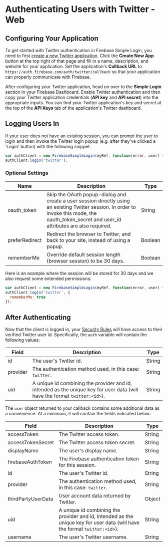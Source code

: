 # Authenticating Users with Twitter - Web


## Configuring Your Application

To get started with Twitter authentication in Firebase Simple Login, you need to first [create a new Twitter application](https://apps.twitter.com/). Click the __Create New App__ button at the top right of that page and fill in a name, description, and website for your application. Set the application's __Callback URL__ to `https://auth.firebase.com/auth/twitter/callback` so that your application can properly communicate with Firebase.

After configuring your Twitter application, head on over to the __Simple Login__ section in your Firebase Dashboard. Enable Twitter authentication and then copy your Twitter application credentials (__API key__ and __API secret__) into the appropriate inputs. You can find your Twitter application's key and secret at the top of the __API Keys__ tab of the application's Twitter dashboard.


## Logging Users In

If your user does not have an existing session, you can prompt the user to login and then invoke the Twitter login popup (e.g. after they've clicked a 'Login' button) with the following snippet:

```javascript
var authClient = new FirebaseSimpleLogin(myRef, function(error, user) { ... });
authClient.login('twitter');
```

### Optional Settings

| Name | Description | Type |
| --- | --- | --- |
| oauth_token | Skip the OAuth popup-dialog and create a user session directly using an existing Twitter session. In order to invoke this mode, the oauth_token_secret and user_id attributes are also required. | String |
| preferRedirect | Redirect the browser to Twitter, and back to your site, instead of using a popup. | Boolean |
| rememberMe | Override default session length (browser session) to be 30 days. | Boolean |

Here is an example where the session will be stored for 30 days and we also request some extended permissions:

```javascript
var authClient = new FirebaseSimpleLogin(myRef, function(error, user) { ... });
authClient.login('twitter', {
  rememberMe: true
});
```


## After Authenticating

Now that the client is logged in, your [Security Rules](https://www.firebase.com/docs/web/guide/securing-data.html) will have access to their verified Twitter user id. Specifically, the `auth` variable will contain the following values:

| Field | Description | Type |
| --- | --- | --- |
|id | The user's Twitter id. | String |
| provider | The authentication method used, in this case: `twitter`. | String |
| uid | A unique id combining the provider and id, intended as the unique key for user data (will have the format `twitter:<id>`). | String |

The `user` object returned to your callback contains some additional data as a convenience. At a minimum, it will contain the fields indicated below:

| Field | Description | Type |
| --- | --- | --- |
| accessToken | The Twitter access token. | String |
| accessTokenSecret | The Twitter access token secret. | String |
| displayName | The user's display name. | String |
| firebaseAuthToken | The Firebase authentication token for this session. | String |
| id | The user's Twitter id. | String |
| provider | The authentication method used, in this case: `twitter`. | String |
| thirdPartyUserData | User account data returned by Twitter. | Object |
| uid | A unique id combining the provider and id, intended as the unique key for user data (will have the format `twitter:<id>`). | String |
| username | The user's Twitter username. | String |
